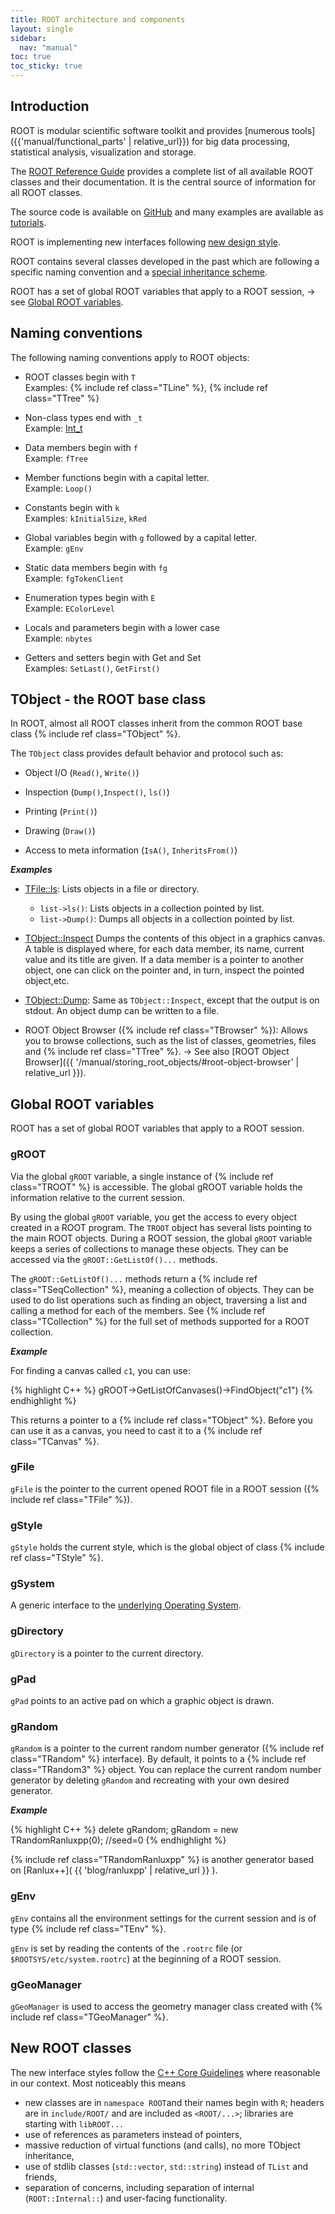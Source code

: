 ```yaml
---
title: ROOT architecture and components
layout: single
sidebar:
  nav: "manual"
toc: true
toc_sticky: true
---
```


## Introduction

ROOT is modular scientific software toolkit and provides [numerous tools]({{'manual/functional_parts' | relative_url}})
for big data processing, statistical analysis, visualization and storage.

The [ROOT Reference Guide](https://root.cern/doc/master/index.html) provides a complete list
of all available ROOT classes and their documentation. It is the central source of information
for all ROOT classes.

The source code is available on [GitHub](https://github.com/root-project/root) and many
examples are available as [tutorials](https://root.cern/doc/master/group__Tutorials.html).

ROOT is implementing new interfaces following [new design style](#new-root-classes).

ROOT contains several classes developed in the past which are
following a specific naming convention and a [special inheritance scheme](#tobject---the-root-base-class).


ROOT has a set of global ROOT variables that apply to a ROOT session, → see [Global ROOT variables](#global-root-variables).


## Naming conventions

The following naming conventions apply to ROOT objects:

-   ROOT classes begin with `T` <br>
    Examples: {% include ref class="TLine" %}, {% include ref class="TTree" %}

-   Non-class types end with `_t` <br>
    Example: [Int_t](https://root.cern/doc/master/RtypesCore_8h.html#a3885b911a54b47a4e61671f45dd45d0b)

-   Data members begin with `f` <br>
    Example: `fTree`

-   Member functions begin with a capital letter. <br>
    Example: `Loop()`

-   Constants begin with `k` <br>
    Examples: `kInitialSize`, `kRed`

-   Global variables begin with `g` followed by a capital letter. <br>
    Example: `gEnv`

-   Static data members begin with `fg` <br>
    Example: `fgTokenClient`

-   Enumeration types begin with `E` <br>
    Example: `EColorLevel`

-   Locals and parameters begin with a lower case <br>
    Example: `nbytes`

-   Getters and setters begin with Get and Set <br>
    Examples: `SetLast()`, `GetFirst()`



## TObject - the ROOT base class

In ROOT, almost all ROOT classes inherit from the common ROOT base class {% include ref class="TObject" %}.

The `TObject` class provides default behavior and protocol such as:

-   Object I/O (`Read()`, `Write()`)

-   Inspection (`Dump()`,`Inspect()`, `ls()`)

-   Printing (`Print()`)

-   Drawing (`Draw()`)

-   Access to meta information (`IsA()`, `InheritsFrom()`)

_**Examples**_

- [TFile::ls](https://root.cern/doc/master/classTFile.html#a0b6ce84d5fecb4d34fc4fa38824320c2): Lists objects in a file or directory.
   - `list->ls()`: Lists objects in a collection pointed by list.
   - `list->Dump()`: Dumps all objects in a collection pointed by list.



- [TObject::Inspect](https://root.cern/doc/master/classTObject.html#a09f1614be7c5b3c35770529cc151449d) Dumps the contents of this object in a graphics canvas. A table is displayed where, for each data member, its name, current value and its title are given. If a data member is a pointer to another object, one can click on the pointer and, in turn, inspect the pointed object,etc.

- [TObject::Dump](https://root.cern/doc/master/classTObject.html#a2a79fcd627629cb2b19d54bf6a6935db): Same as `TObject::Inspect`, except that the output is on stdout. An object dump can be written to a file.

- ROOT Object Browser ({% include ref class="TBrowser" %}): Allows you to browse collections, such as the list of classes, geometries, files and {% include ref class="TTree" %}. → See also [ROOT Object Browser]({{ '/manual/storing_root_objects/#root-object-browser' | relative_url }}).


## Global ROOT variables

ROOT has a set of global ROOT variables that apply to a ROOT session.

### gROOT

Via the global `gROOT` variable, a single instance of {% include ref class="TROOT" %} is accessible. The global gROOT variable holds the information relative to the current session.

By using the global `gROOT` variable, you get the access to every object created in a ROOT program. The `TROOT` object has several lists pointing to the main ROOT objects. During a ROOT session, the global `gROOT` variable keeps a series of collections to manage these objects.
They can be accessed via the `gROOT::GetListOf()...` methods.

The `gROOT::GetListOf()...` methods return a {% include ref class="TSeqCollection" %}, meaning a collection of objects. They can be used to do list operations such as finding an object, traversing a list and calling a method for each of the members.
See {% include ref class="TCollection" %} for the full set of methods supported for a ROOT collection.

_**Example**_

For finding a canvas called `c1`, you can use:

{% highlight C++ %}
   gROOT->GetListOfCanvases()->FindObject("c1")
{% endhighlight %}

This returns a pointer to a {% include ref class="TObject" %}. Before you can use it as a canvas, you need to cast it to a {% include ref class="TCanvas" %}.

### gFile

`gFile` is the pointer to the current opened ROOT file in a ROOT session ({% include ref class="TFile" %}).

### gStyle

`gStyle` holds the current style, which is the global object of class {% include ref class="TStyle" %}.

### gSystem

A generic interface to the [underlying Operating System](https://root.cern/doc/master/classTSystem.html).

### gDirectory

 `gDirectory` is a pointer to the current directory.

### gPad

`gPad` points to an active pad on which a graphic object is drawn.


### gRandom

`gRandom` is a pointer to the current random number generator ({% include ref class="TRandom" %} interface).
By default, it points to a {% include ref class="TRandom3" %} object. You can replace the current
random number generator by deleting `gRandom` and recreating with your own desired generator.

_**Example**_

{% highlight C++ %}
   delete gRandom;
   gRandom = new TRandomRanluxpp(0); //seed=0
{% endhighlight %}


{% include ref class="TRandomRanluxpp" %} is another generator based on [Ranlux++]( {{ 'blog/ranluxpp' | relative_url }} ).

### gEnv

`gEnv` contains all the environment settings for the current session and is of type {% include ref class="TEnv" %}.

`gEnv` is set by reading the contents of the `.rootrc` file (or `$ROOTSYS/etc/system.rootrc`) at the beginning of a ROOT session.

### gGeoManager

`gGeoManager` is used to access the geometry manager class created with {% include ref class="TGeoManager" %}.


## New ROOT classes

The new interface styles follow the
[C++ Core Guidelines](https://github.com/isocpp/CppCoreGuidelines/blob/master/CppCoreGuidelines.md)
where reasonable in our context. Most noticeably this means

- new classes are in `namespace ROOT`and their names begin with `R`; headers are in `include/ROOT/` and are included as `<ROOT/...>`;  libraries are starting with `libROOT...`
- use of references as parameters instead of pointers,
- massive reduction of virtual functions (and calls), no more TObject inheritance,
- use of stdlib classes (`std::vector`, `std::string`) instead of `TList` and friends,
- separation of concerns, including separation of internal (`ROOT::Internal::`) and user-facing functionality.
